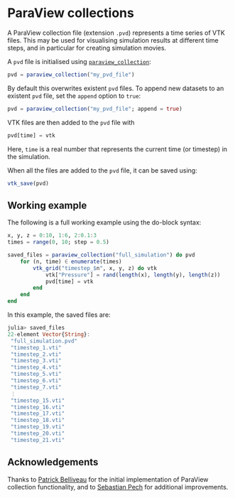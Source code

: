 # ParaView collections

A ParaView collection file (extension `.pvd`) represents a time series of VTK
files.
This may be used for visualising simulation results at different time steps, and in particular for creating simulation movies.

A `pvd` file is initialised using [`paraview_collection`](@ref):

``` julia
pvd = paraview_collection("my_pvd_file")
```

By default this overwrites existent `pvd` files.
To append new datasets to an existent `pvd` file, set the `append` option to
`true`:

```julia
pvd = paraview_collection("my_pvd_file"; append = true)
```

VTK files are then added to the `pvd` file with

```julia
pvd[time] = vtk
```

Here, `time` is a real number that represents the current time (or timestep) in
the simulation.

When all the files are added to the `pvd` file, it can be saved using:

``` julia
vtk_save(pvd)
```

## Working example

The following is a full working example using the do-block syntax:

```julia
x, y, z = 0:10, 1:6, 2:0.1:3
times = range(0, 10; step = 0.5)

saved_files = paraview_collection("full_simulation") do pvd
    for (n, time) ∈ enumerate(times)
        vtk_grid("timestep_$n", x, y, z) do vtk
            vtk["Pressure"] = rand(length(x), length(y), length(z))
            pvd[time] = vtk
        end
    end
end
```

In this example, the saved files are:
```julia
julia> saved_files
22-element Vector{String}:
 "full_simulation.pvd"
 "timestep_1.vti"
 "timestep_2.vti"
 "timestep_3.vti"
 "timestep_4.vti"
 "timestep_5.vti"
 "timestep_6.vti"
 "timestep_7.vti"
 ⋮
 "timestep_15.vti"
 "timestep_16.vti"
 "timestep_17.vti"
 "timestep_18.vti"
 "timestep_19.vti"
 "timestep_20.vti"
 "timestep_21.vti"
```

## Acknowledgements

Thanks to [Patrick Belliveau](https://github.com/Pbellive) for the initial
implementation of ParaView collection functionality, and to [Sebastian Pech](https://github.com/sebastianpech) for additional improvements.
